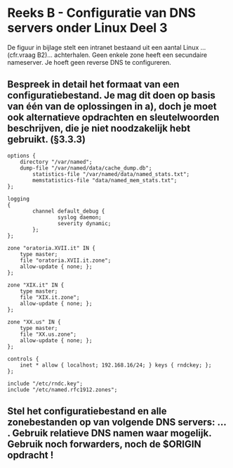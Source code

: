 # Reeks B - Configuratie van DNS servers onder Linux Deel 3
De figuur in bijlage stelt een intranet bestaand uit een aantal Linux ...(cfr.vraag B2)... achterhalen. Geen enkele zone heeft een secundaire nameserver. Je hoeft geen reverse DNS te configureren.

## Bespreek in detail het formaat van een configuratiebestand. Je mag dit doen op basis van één van de oplossingen in a), doch je moet ook alternatieve opdrachten en sleutelwoorden beschrijven, die je niet noodzakelijk hebt gebruikt. (§3.3.3)

```
options {
	directory "/var/named";
	dump-file "/var/named/data/cache_dump.db";
		statistics-file "/var/named/data/named_stats.txt";
		memstatistics-file "data/named_mem_stats.txt";
};

logging
{
		channel default_debug {
				syslog daemon;
				severity dynamic;
		};
};

zone "oratoria.XVII.it" IN {
	type master;
	file "oratoria.XVII.it.zone";
	allow-update { none; };
};

zone "XIX.it" IN {
	type master;
	file "XIX.it.zone";
	allow-update { none; };
};

zone "XX.us" IN {
	type master;
	file "XX.us.zone";
	allow-update { none; };
};

controls {
	inet * allow { localhost; 192.168.16/24; } keys { rndckey; };
};

include "/etc/rndc.key";
include "/etc/named.rfc1912.zones";
```

## Stel het configuratiebestand en alle zonebestanden op van volgende DNS servers: ... . Gebruik relatieve DNS namen waar mogelijk. Gebruik noch forwarders, noch de $ORIGIN opdracht !

